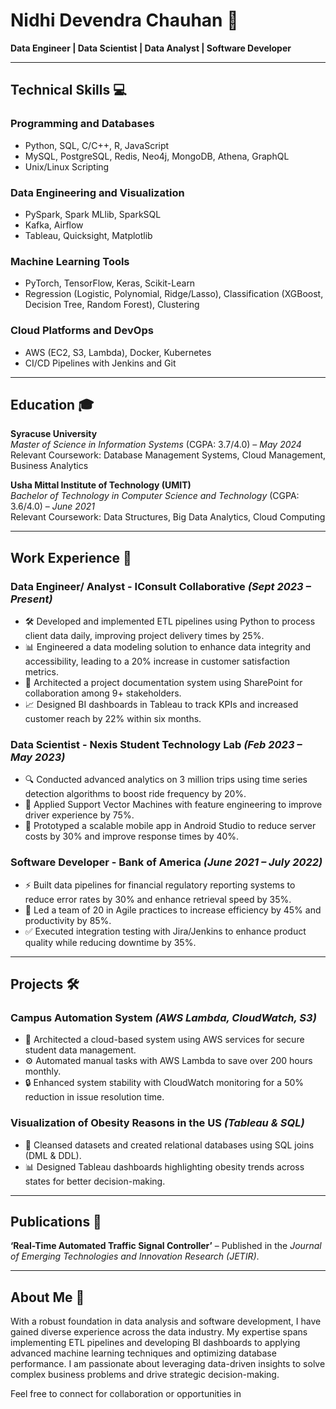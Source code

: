 # Nidhi Devendra Chauhan 🌟  
**Data Engineer | Data Scientist | Data Analyst | Software Developer**

---

## Technical Skills 💻

### Programming and Databases
- Python, SQL, C/C++, R, JavaScript  
- MySQL, PostgreSQL, Redis, Neo4j, MongoDB, Athena, GraphQL  
- Unix/Linux Scripting  

### Data Engineering and Visualization
- PySpark, Spark MLlib, SparkSQL  
- Kafka, Airflow  
- Tableau, Quicksight, Matplotlib  

### Machine Learning Tools
- PyTorch, TensorFlow, Keras, Scikit-Learn  
- Regression (Logistic, Polynomial, Ridge/Lasso), Classification (XGBoost, Decision Tree, Random Forest), Clustering  

### Cloud Platforms and DevOps
- AWS (EC2, S3, Lambda), Docker, Kubernetes  
- CI/CD Pipelines with Jenkins and Git  

---

## Education 🎓

**Syracuse University**  
*Master of Science in Information Systems* (CGPA: 3.7/4.0) – *May 2024*  
Relevant Coursework: Database Management Systems, Cloud Management, Business Analytics  

**Usha Mittal Institute of Technology (UMIT)**  
*Bachelor of Technology in Computer Science and Technology* (CGPA: 3.6/4.0) – *June 2021*  
Relevant Coursework: Data Structures, Big Data Analytics, Cloud Computing  

---

## Work Experience 🚀

### Data Engineer/ Analyst - IConsult Collaborative *(Sept 2023 – Present)*  
- 🛠️ Developed and implemented ETL pipelines using Python to process client data daily, improving project delivery times by 25%.  
- 📊 Engineered a data modeling solution to enhance data integrity and accessibility, leading to a 20% increase in customer satisfaction metrics.  
- 🔗 Architected a project documentation system using SharePoint for collaboration among 9+ stakeholders.  
- 📈 Designed BI dashboards in Tableau to track KPIs and increased customer reach by 22% within six months.  

### Data Scientist - Nexis Student Technology Lab *(Feb 2023 – May 2023)*  
- 🔍 Conducted advanced analytics on 3 million trips using time series detection algorithms to boost ride frequency by 20%.  
- 🚀 Applied Support Vector Machines with feature engineering to improve driver experience by 75%.  
- 📱 Prototyped a scalable mobile app in Android Studio to reduce server costs by 30% and improve response times by 40%.  

### Software Developer - Bank of America *(June 2021 – July 2022)*  
- ⚡ Built data pipelines for financial regulatory reporting systems to reduce error rates by 30% and enhance retrieval speed by 35%.  
- 👥 Led a team of 20 in Agile practices to increase efficiency by 45% and productivity by 85%.  
- ✅ Executed integration testing with Jira/Jenkins to enhance product quality while reducing downtime by 35%.  

---

## Projects 🛠️

### Campus Automation System *(AWS Lambda, CloudWatch, S3)*  
- 🏢 Architected a cloud-based system using AWS services for secure student data management.  
- ⚙️ Automated manual tasks with AWS Lambda to save over 200 hours monthly.  
- 🔒 Enhanced system stability with CloudWatch monitoring for a 50% reduction in issue resolution time.

### Visualization of Obesity Reasons in the US *(Tableau & SQL)*  
- 🔄 Cleansed datasets and created relational databases using SQL joins (DML & DDL).  
- 📊 Designed Tableau dashboards highlighting obesity trends across states for better decision-making.

---

## Publications 📖

**‘Real-Time Automated Traffic Signal Controller’** – Published in the *Journal of Emerging Technologies and Innovation Research (JETIR)*.

---

## About Me 🌟

With a robust foundation in data analysis and software development, I have gained diverse experience across the data industry. My expertise spans implementing ETL pipelines and developing BI dashboards to applying advanced machine learning techniques and optimizing database performance. I am passionate about leveraging data-driven insights to solve complex business problems and drive strategic decision-making.

Feel free to connect for collaboration or opportunities in
